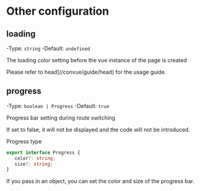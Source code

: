 # Other configuration

## loading

-Type: `string`
-Default: `undefined`

The loading color setting before the vue instance of the page is created

Please refer to head](/convue/guide/head) for the usage guide.

## progress

-Type: `boolean | Progress`
-Default: `true`

Progress bar setting during route switching

If set to false, it will not be displayed and the code will not be introduced.

Progress type
```ts
export interface Progress {
   color?: string;
   size?: string;
}
```

If you pass in an object, you can set the color and size of the progress bar.
